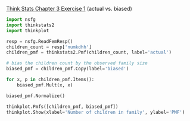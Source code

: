 [Think Stats Chapter 3 Exercise 1](http://greenteapress.com/thinkstats2/html/thinkstats2004.html#toc31) (actual vs. biased)

```python
import nsfg
import thinkstats2
import thinkplot

resp = nsfg.ReadFemResp()
children_count = resp['numkdhh']
children_pmf = thinkstats2.Pmf(children_count, label='actual')

# bias the children count by the observed family size
biased_pmf = children_pmf.Copy(label='biased')

for x, p in children_pmf.Items():
    biased_pmf.Mult(x, x)

biased_pmf.Normalize()

thinkplot.Pmfs([children_pmf, biased_pmf])
thinkplot.Show(xlabel='Number of children in family', ylabel='PMF')
```
